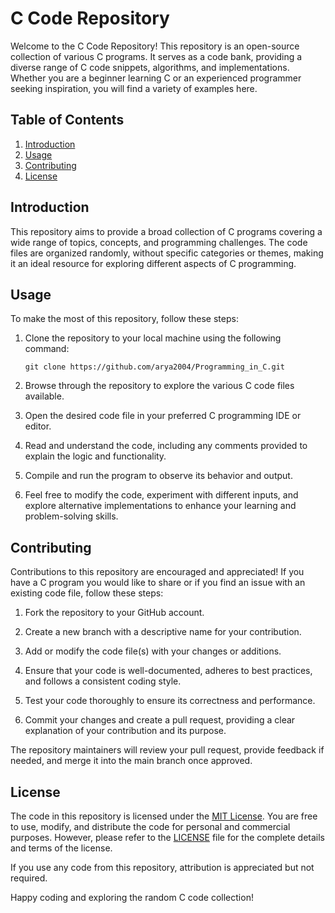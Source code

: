# C Code Repository

Welcome to the  C Code Repository! This repository is an open-source collection of various C programs. It serves as a code bank, providing a diverse range of C code snippets, algorithms, and implementations. Whether you are a beginner learning C or an experienced programmer seeking inspiration, you will find a variety of examples here.

## Table of Contents

1. [Introduction](#introduction)
2. [Usage](#usage)
3. [Contributing](#contributing)
4. [License](#license)

## Introduction

This repository aims to provide a broad collection of C programs covering a wide range of topics, concepts, and programming challenges. The code files are organized randomly, without specific categories or themes, making it an ideal resource for exploring different aspects of C programming.

## Usage

To make the most of this repository, follow these steps:

1. Clone the repository to your local machine using the following command:
   ```
   git clone https://github.com/arya2004/Programming_in_C.git
   ```

2. Browse through the repository to explore the various C code files available.

3. Open the desired code file in your preferred C programming IDE or editor.

4. Read and understand the code, including any comments provided to explain the logic and functionality.

5. Compile and run the program to observe its behavior and output.

6. Feel free to modify the code, experiment with different inputs, and explore alternative implementations to enhance your learning and problem-solving skills.

## Contributing

Contributions to this repository are encouraged and appreciated! If you have a C program you would like to share or if you find an issue with an existing code file, follow these steps:

1. Fork the repository to your GitHub account.

2. Create a new branch with a descriptive name for your contribution.

3. Add or modify the code file(s) with your changes or additions.

4. Ensure that your code is well-documented, adheres to best practices, and follows a consistent coding style.

5. Test your code thoroughly to ensure its correctness and performance.

6. Commit your changes and create a pull request, providing a clear explanation of your contribution and its purpose.

The repository maintainers will review your pull request, provide feedback if needed, and merge it into the main branch once approved.

## License

The code in this repository is licensed under the [MIT License](LICENSE). You are free to use, modify, and distribute the code for personal and commercial purposes. However, please refer to the [LICENSE](LICENSE) file for the complete details and terms of the license.

If you use any code from this repository, attribution is appreciated but not required.

Happy coding and exploring the random C code collection!